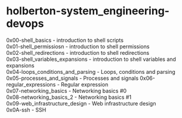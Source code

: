 # holberton-system_engineering-devops

0x00-shell_basics - introduction to shell scripts\
0x01-shell_permissiosn - introduction to shell permissions\
0x02-shell_redirections - introduction to shell redirections\
0x03-shell_variables_expansions - introduction to shell variables and expansions  
0x04-loops_conditions_and_parsing - Loops, conditions and parsing  
0x05-processes_and_signals -  Processes and signals 
0x06-regular_expressions - Regular expression  
0x07-networking_basics - Networking basics #0  
0x08-networking_basics_2 - Networking basics #1  
0x09-web_infrastructure_design - Web infrastructure design  
0x0A-ssh - SSH  
